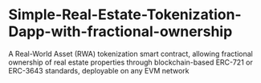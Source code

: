 # Simple-Real-Estate-Tokenization-Dapp-with-fractional-ownership
A Real-World Asset (RWA) tokenization smart contract, allowing fractional ownership of real estate properties through blockchain-based ERC-721 or ERC-3643 standards, deployable on any EVM network
